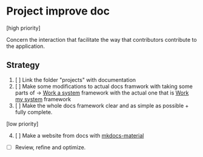# Project improve doc

[high priority]

Concern the interaction that facilitate the way that contributors contribute to the application. 

## Strategy

1. [ ] Link the folder "projects" with documentation
2. [ ] Make some modifications to actual docs framwork with taking some parts of -> [Work a system](https://github.com/Primerz/Work-a-system) framework with the actual one that is [Work my system](https://github.com/Primerz/Work-my-system) framework
3. [ ] Make the whole docs framework clear and as simple as possible + fully complete.

[low priority]

4. [ ] Make a website from docs with [mkdocs-material](http://squidfunk.github.io/mkdocs-material/)
*  [ ] Review, refine and optimize.
